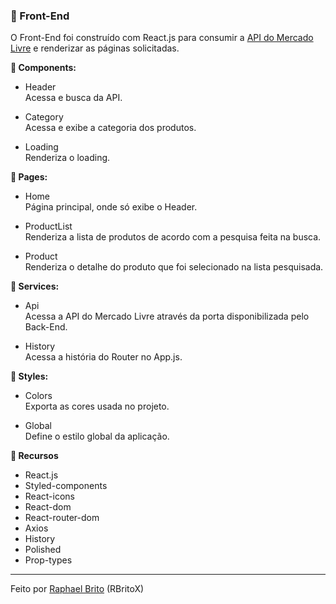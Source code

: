 ### :memo: Front-End

O Front-End foi construído com React.js para consumir a [API do Mercado Livre](https://api.mercadolibre.com/sites/MLA/search?q=) e renderizar as páginas solicitadas.

**:file_folder: Components:**
- Header
<br>Acessa e busca da API.

- Category
<br>Acessa e exibe a categoria dos produtos.

- Loading
<br>Renderiza o loading.

**:file_folder: Pages:**
- Home
<br>Página principal, onde só exibe o Header.

- ProductList
<br>Renderiza a lista de produtos de acordo com a pesquisa feita na busca.

- Product
<br>Renderiza o detalhe do produto que foi selecionado na lista pesquisada.

**:file_folder: Services:**
- Api
<br>Acessa a API do Mercado Livre através da porta disponibilizada pelo Back-End.

- History
<br>Acessa a história do Router no App.js.

**:file_folder: Styles:**
- Colors
<br>Exporta as cores usada no projeto.

- Global
<br>Define o estilo global da aplicação.


**:wrench: Recursos**

- React.js
- Styled-components
- React-icons
- React-dom
- React-router-dom
- Axios
- History
- Polished
- Prop-types

---

Feito por [Raphael Brito](https://www.linkedin.com/in/raphaellbrito/) (RBritoX)
